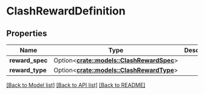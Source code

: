 # ClashRewardDefinition

## Properties

Name | Type | Description | Notes
------------ | ------------- | ------------- | -------------
**reward_spec** | Option<[**crate::models::ClashRewardSpec**](ClashRewardSpec.md)> |  | [optional]
**reward_type** | Option<[**crate::models::ClashRewardType**](ClashRewardType.md)> |  | [optional]

[[Back to Model list]](../README.md#documentation-for-models) [[Back to API list]](../README.md#documentation-for-api-endpoints) [[Back to README]](../README.md)


